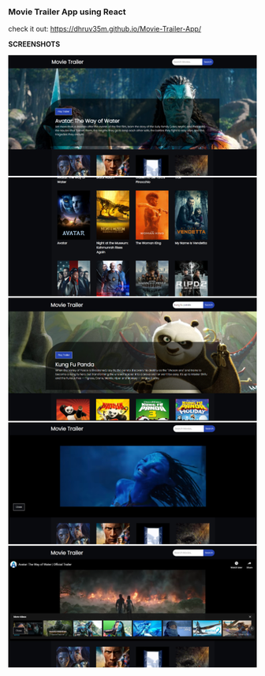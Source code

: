 ### Movie Trailer App using React

check it out: https://dhruv35m.github.io/Movie-Trailer-App/

<b>SCREENSHOTS<b>
<br>

<img src="src/img/1.png" alt="screenshot" />
<br>
<img src="src/img/2.png" alt="screenshot" />
<br>
<img src="src/img/3.png" alt="screenshot" />
<br>
<img src="src/img/4.png" alt="screenshot" />
<br>
<img src="src/img/5.png" alt="screenshot" />
